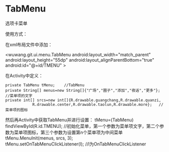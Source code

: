 # TabMenu

  选项卡菜单
  
  使用方式：
  
  在xml布局文件中添加：
  
   <wuwang.git.ui.menu.TabMenu 
      android:layout_width="match_parent"
      android:layout_height="55dp"
      android:layout_alignParentBottom="true"
      android:id="@+id/TMENU"
      >


  在Activity中定义：
  
  	private TabMenu tMenu;    //TabMenu
  	private String[] menus=new String[]{"广场","圈子","添加","夜话","更多"};  //菜单项的文字
	private int[] srcs=new int[]{R.drawable.guangchang,R.drawable.quanzi,
				R.drawable.center,R.drawable.taolun,R.drawable.more};   //菜单项的图标

  然后再Activity中获取TabMenu并进行设置：
  	tMenu=(TabMenu) findViewById(R.id.TMENU);
  	//初始化菜单，第一个参数为菜单项文字，第二个参数为菜单项图标，第三个参数为设置第n个菜单项为中间菜单
	tMenu.MenuInit(menus, srcs, 3);  
	tMenu.setOnTabMenuClickListener(l);	//l为OnTabMenuClickListener
	
